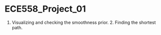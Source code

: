 # ECE558_Project_01
1. Visualizing and checking the smoothness prior. 2. Finding the shortest path.
